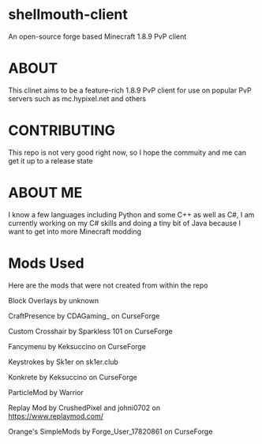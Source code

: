 # shellmouth-client
An open-source forge based Minecraft 1.8.9 PvP client

# ABOUT
This clinet aims to be a feature-rich 1.8.9 PvP client for use on popular PvP servers such as mc.hypixel.net and others

# CONTRIBUTING
This repo is not very good right now, so I hope the commuity and me can get it up to a release state

# ABOUT ME
I know a few languages including Python and some C++ as well as C#, I am currently working on my C# skills and doing a tiny bit of Java because I want to get into more Minecraft modding

# Mods Used
Here are the mods that were not created from within the repo

Block Overlays by unknown

CraftPresence by CDAGaming_ on CurseForge

Custom Crosshair by Sparkless 101 on CurseForge

Fancymenu by Keksuccino on CurseForge

Keystrokes by Sk1er on sk1er.club

Konkrete by Keksuccino on CurseForge

ParticleMod by Warrior

Replay Mod by CrushedPixel and johni0702 on https://www.replaymod.com/

Orange's SimpleMods by Forge_User_17820861 on CurseForge
